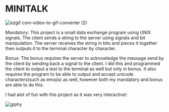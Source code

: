 # MINITALK

![ezgif com-video-to-gif-converter (2)](https://github.com/terius13/minitalk/assets/130916943/86f65e70-39c6-4102-87f4-f532f19b8192)

Mandatory:
This project is a small data exchange program using UNIX signals.
The client sends a string to the server using signals and bit manipulation.
The server receives the string in bits and pieces it together then outputs it to the terminal character by character.

Bonus:
The bonus requires the server to acknowledge the message send by the client by sending back a signal to the client.
I did this and programmed the client to output a test to the terminal as well but only in bonus.
It also requires the program to be able to output and accept unicode characters(such as emojis) as well, however both my mandatory and bonus are able to do this.

I had alot of fun with this project as it was very interactive!


![giphy](https://github.com/terius13/minitalk/assets/130916943/8fab9730-04f0-45be-b21a-f8b8376b914a)
